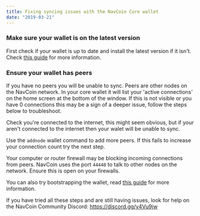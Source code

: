 ```yaml
---
title: Fixing syncing issues with the NavCoin Core wallet
date: "2019-03-21"
---
```


### Make sure your wallet is on the latest version

First check if your wallet is up to date and install the latest version if it isn't. Check [this guide](/navcoin-core/update-your-wallet) for more information.


### Ensure your wallet has peers

If you have no peers you will be unable to sync. Peers are other nodes on the NavCoin network. In your core wallet it will list your 'active connections' on the home screen at the bottom of the window. If this is not visible or you have 0 connections this may be a sign of a deeper issue, follow the steps below to troubleshoot.

Check you're connected to the internet, this might seem obvious, but if your aren't connected to the internet then your walet will be unable to sync.

Use the `addnode` wallet command to add more peers. If this fails to increase your connection count try the next step.

Your computer or router firewall may be blocking incoming connections from peers. NavCoin uses the port `44440` to talk to other nodes on the network. Ensure this is open on your firewalls.

You can also try bootstrapping the wallet, read [this guide](/navcoin-core/bootstrap-your-wallet) for more information.

If you have tried all these steps and are still having issues, look for help on the NavCoin Community Discord: https://discord.gg/y4Vu9jw


